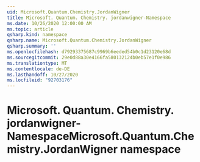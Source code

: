 ```yaml
---
uid: Microsoft.Quantum.Chemistry.JordanWigner
title: Microsoft. Quantum. Chemistry. jordanwigner-Namespace
ms.date: 10/26/2020 12:00:00 AM
ms.topic: article
qsharp.kind: namespace
qsharp.name: Microsoft.Quantum.Chemistry.JordanWigner
qsharp.summary: ''
ms.openlocfilehash: d79293375687c9969b6eeded54b0c1d23120e68d
ms.sourcegitcommit: 29e0d88a30e4166fa580132124b0eb57e1f0e986
ms.translationtype: MT
ms.contentlocale: de-DE
ms.lasthandoff: 10/27/2020
ms.locfileid: "92703176"
---
```

# <a name="microsoftquantumchemistryjordanwigner-namespace"></a><span data-ttu-id="eafd3-102">Microsoft. Quantum. Chemistry. jordanwigner-Namespace</span><span class="sxs-lookup"><span data-stu-id="eafd3-102">Microsoft.Quantum.Chemistry.JordanWigner namespace</span></span>



